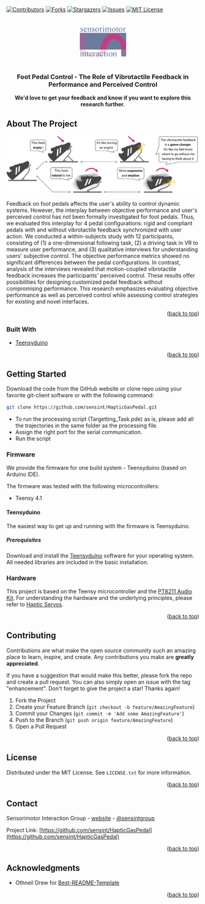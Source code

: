 <div id="top"></div>



<!-- PROJECT SHIELDS -->
<!--
*** I'm using markdown "reference style" links for readability.
*** Reference links are enclosed in brackets [ ] instead of parentheses ( ).
*** See the bottom of this document for the declaration of the reference variables
*** for contributors-url, forks-url, etc. This is an optional, concise syntax you may use.
*** https://www.markdownguide.org/basic-syntax/#reference-style-links
-->
[![Contributors][contributors-shield]][contributors-url]
[![Forks][forks-shield]][forks-url]
[![Stargazers][stars-shield]][stars-url]
[![Issues][issues-shield]][issues-url]
[![MIT License][license-shield]][license-url]

<!-- PROJECT LOGO -->
<br />
<div align="center">
  <a href="https://sensint.mpi-inf.mpg.de/">
    <img src="assets/img/sensint_logo.png" alt="Logo" width="121" height="100">
  </a>

<h3 align="center">Foot Pedal Control - The Role of Vibrotactile Feedback in Performance and Perceived Control</h3>

  <p align="center">
    <b>We'd love to get your feedback and know if you want to explore this research further.</b>
    <br />
<!--     <br />
    <a href="https://github.com/sensint/Servo_Haptics/issues">Report Bug</a>
    ·
    <a href="https://github.com/sensint/Servo_Haptics/issues">Request Feature</a> -->
  </p>
</div>



## About The Project

![Banner images][banner-image]

Feedback on foot pedals affects the user's ability to control dynamic systems. However, the interplay between objective performance and user's perceived control has not been formally investigated for foot pedals. Thus, we evaluated this interplay for 4 pedal configurations: rigid and compliant pedals with and without vibrotactile feedback synchronized with user action. We conducted a within-subjects study with 12 participants, consisting of (1) a one-dimensional following task, (2) a driving task in VR to measure user performance, and (3) qualitative interviews for understanding users' subjective control. The objective performance metrics showed no significant differences between the pedal configurations. In contrast, analysis of the interviews revealed that motion-coupled vibrotactile feedback increases the participants' perceived control. These results offer possibilities for designing customized pedal feedback without compromising performance. This research emphasizes evaluating objective performance as well as perceived control while assessing control strategies for existing and novel interfaces.

<p align="right">(<a href="#top">back to top</a>)</p>



### Built With

* [Teensyduino](https://www.pjrc.com/teensy/teensyduino.html)

<p align="right">(<a href="#top">back to top</a>)</p>

## Getting Started

Download the code from the GitHub website or clone repo using your favorite git-client software or with the following command:

   ```sh
   git clone https://github.com/sensint/HapticGasPedal.git
   ```
- To run the processing script (Targetting_Task.pde) as is, please add all the trajectories in the same folder as the processing file.
- Assign the right port for the serial communication.
- Run the script


### Firmware

We provide the firmware for one build system - Teensyduino (based on Arduino IDE).

The firmware was tested with the following microcontrollers:

- Teensy 4.1



#### Teensyduino

The easiest way to get up and running with the firmware is Teensyduino.

##### Prerequisites

Download and install the [Teensyduino](https://www.pjrc.com/teensy/td_download.html) software for your operating system. All needed libraries are included in the basic installation.


### Hardware

This project is based on the Teensy microcontroller and the [PT8211 Audio Kit](https://www.pjrc.com/store/pt8211_kit.html). For understanding the hardware and the underlying principles, please refer to [Haptic Servos](https://dl.acm.org/doi/full/10.1145/3544548.3580716).

<p align="right">(<a href="#top">back to top</a>)</p>


## Contributing

Contributions are what make the open source community such an amazing place to learn, inspire, and create. Any contributions you make are **greatly appreciated**.

If you have a suggestion that would make this better, please fork the repo and create a pull request. You can also simply open an issue with the tag "enhancement".
Don't forget to give the project a star! Thanks again!

1. Fork the Project
2. Create your Feature Branch (`git checkout -b feature/AmazingFeature`)
3. Commit your Changes (`git commit -m 'Add some AmazingFeature'`)
4. Push to the Branch (`git push origin feature/AmazingFeature`)
5. Open a Pull Request

<p align="right">(<a href="#top">back to top</a>)</p>


## License

Distributed under the MIT License. See `LICENSE.txt` for more information.

<p align="right">(<a href="#top">back to top</a>)</p>



## Contact

Sensorimotor Interaction Group - [website](https://sensint.mpi-inf.mpg.de/) - [@sensintgroup](https://twitter.com/sensintgroup)

Project Link: [https://github.com/sensint/HapticGasPedal](https://github.com/sensint/HapticGasPedal)

<p align="right">(<a href="#top">back to top</a>)</p>





## Acknowledgments

* Othneil Drew for [Best-README-Template](https://github.com/othneildrew/Best-README-Template)

<p align="right">(<a href="#top">back to top</a>)</p>






<!-- MARKDOWN LINKS & IMAGES -->
<!-- https://www.markdownguide.org/basic-syntax/#reference-style-links -->
[contributors-shield]: https://img.shields.io/github/contributors/sensint/HapticGasPedal.svg?style=for-the-badge
[contributors-url]: https://github.com/sensint/HapticGasPedal/graphs/contributors
[forks-shield]: https://img.shields.io/github/forks/sensint/HapticGasPedal.svg?style=for-the-badge
[forks-url]: https://github.com/sensint/HapticGasPedal/network/members
[stars-shield]: https://img.shields.io/github/stars/sensint/HapticGasPedal.svg?style=for-the-badge
[stars-url]: https://github.com/sensint/HapticGasPedal/stargazers
[issues-shield]: https://img.shields.io/github/issues/sensint/HapticGasPedal.svg?style=for-the-badge
[issues-url]: https://github.com/sensint/HapticGasPedal/issues
[license-shield]: https://img.shields.io/github/license/sensint/HapticGasPedal.svg?style=for-the-badge
[license-url]: https://github.com/sensint/HapticGasPedal/blob/master/LICENSE
[banner-image]: assets/img/Banner_GasPedal.png

